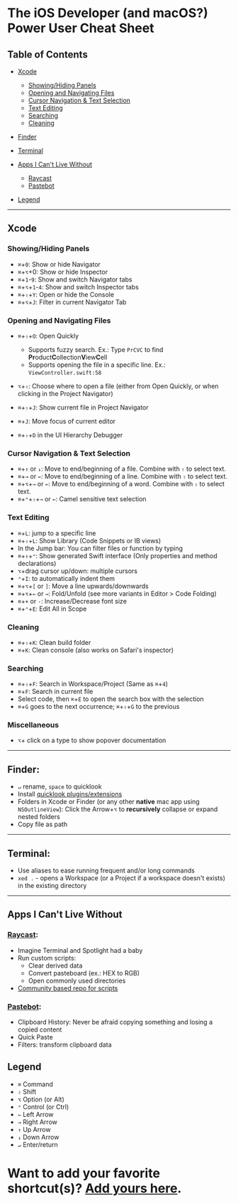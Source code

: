 # The iOS Developer (and macOS?) Power User Cheat Sheet

## Table of Contents

- [Xcode](#Xcode)
	- [Showing/Hiding Panels](#panels)
	- [Opening and Navigating Files](#navigation)
	- [Cursor Navigation & Text Selection](#cursor)
	- [Text Editing](#text-editing)
	- [Searching](#searching)
	- [Cleaning](#cleaning)
	
- [Finder](#finder)
- [Terminal](#terminal)
- [Apps I Can't Live Without](#apps)
	- [Raycast](#raycast)
	- [Pastebot](#pastebot)
	
- [Legend](#legend)

-----

## <a name="Xcode"></a>Xcode

### <a name="panels"></a> Showing/Hiding Panels
- `⌘`+`0`: Show or hide Navigator
- `⌘`+`⌥`+0: Show or hide Inspector
- `⌘`+`1`-`9`: Show and switch Navigator tabs
- `⌘`+`⌥`+`1`-`4`: Show and switch Inspector tabs
- `⌘`+`⇧`+`Y`: Open or hide the Console
- `⌘`+`⌥`+`J`: Filter in current Navigator Tab

### <a name="navigation"></a> Opening and Navigating Files
- `⌘`+`⇧`+`O`: Open Quickly
	- Supports fuzzy search. Ex.: Type `PrCVC` to find **Pr**oduct**C**ollection**V**iew**C**ell
	- Supports opening the file in a specific line. Ex.: `ViewController.swift:58`

- `⌥`+`⇧`: Choose where to open a file (either from Open Quickly, or when clicking in the Project Navigator)
- `⌘`+`⇧`+`J`: Show current file in Project Navigator
- `⌘`+`J`: Move focus of current editor
- `⌘`+`⇧`+`D` in the UI Hierarchy Debugger

### <a name="cursor"></a> Cursor Navigation & Text Selection
- `⌘`+`↑` or `↓`: Move to end/beginning of a file. Combine with `⇧` to select text.
- `⌘`+`→` or `←`: Move to end/beginning of a line. Combine with `⇧` to select text.
- `⌘`+`⌥`+`→` or `←`: Move to end/beginning of a word. Combine with `⇧` to select text.
- `⌘`+`⌃`+`⇧`+`→` or `←`: Camel sensitive text selection

### <a name="text-editing"></a> Text Editing
- `⌘`+`L`: jump to a specific line
- `⌘`+`⇧`+`L`: Show Library (Code Snippets or IB views)
- In the Jump bar: You can filter files or function by typing
- `⌘`+`↑`+`⌃`: Show generated Swift interface (Only properties and method declarations)
- `⌥`+drag cursor up/down: multiple cursors
- `⌃`+`I`: to automatically indent them
- `⌘`+`⌥`+`[` or `]`: Move a line upwards/downwards
- `⌘`+`⌥`+`←` or `→`: Fold/Unfold (see more variants in Editor > Code Folding)
- `⌘`+`+` or `-`: Increase/Decrease font size
- `⌘`+`⌃`+`E`: Edit All in Scope

### <a name="cleaning"></a> Cleaning
- `⌘`+`⇧`+`K`: Clean build folder
- `⌘`+`K`: Clean console (also works on Safari's inspector)

### <a name="searching"></a> Searching
- `⌘`+`⇧`+`F`: Search in Workspace/Project (Same as `⌘`+`4`)
- `⌘`+`F`: Search in current file
- Select code, then `⌘`+`E` to open the search box with the selection
- `⌘`+`G` goes to the next occurrence; `⌘`+`⇧`+`G` to the previous

### Miscellaneous
- `⌥`+ click on a type to show popover documentation

-----

## <a name="finder"></a> Finder:

- `↵` rename, `space` to quicklook
- Install [quicklook plugins/extensions](https://github.com/sindresorhus/quick-look-plugins)
- Folders in Xcode or Finder (or any other **native** mac app using `NSOutlineView`): Click the Arrow+`⌥` to **recursively** collapse or expand nested folders
- Copy file as path

-----

## <a name="terminal"></a> Terminal:
- Use aliases to ease running frequent and/or long commands
- `xed .` - opens a Workspace (or a Project if a workspace doesn't exists) in the existing directory

-----

## Apps I Can't Live Without

### <a name="raycast"></a> [Raycast](https://raycast.com):
- Imagine Terminal and Spotlight had a baby
- Run custom scripts:
	- Clear derived data
	- Convert pasteboard (ex.: HEX to RGB)
	- Open commonly used directories
- [Community based repo for scripts](https://github.com/raycast/script-commands)

### <a name="pastebot"></a> [Pastebot](https://tapbots.com/pastebot):
- Clipboard History: Never be afraid copying something and losing a copied content
- Quick Paste
- Filters: transform clipboard data

## <a name="legend"></a> Legend
- `⌘` Command
- `⇧` Shift
- `⌥` Option (or Alt)
- `⌃` Control (or Ctrl)
- `←` Left Arrow
- `→` Right Arrow
- `↑` Up Arrow
- `↓` Down Arrow
- `↵` Enter/return

# Want to add your favorite shortcut(s)? [Add yours here](https://github.com/natanrolnik/TipsAndTricks/blob/master/Index.md).